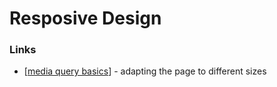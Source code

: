 # Resposive Design



### Links

- [[media query basics]] - adapting the page to different sizes

[//begin]: # "Autogenerated link references for markdown compatibility"
[media query basics]: media-query-basics "Media Query Basics"
[//end]: # "Autogenerated link references"
